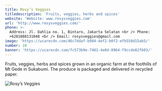 ```yaml
---
title: Rosy’s Veggies
titledescription: 'Fruits, veggies, herbs and spices'
website: 'Website: www.rosysveggies.com'
url: 'http://www.rosysveggies.com/'
phone: >-
  Address: Jl. Dahlia no. 1, Bintaro, Jakarta Selatan <br /> Phone:
  +6281808131048 <br /> Email: rosysveggies@gmail.com
image: 'https://ucarecdn.com/46c7ddaf-b984-4ef2-b0f2-efb558d15ab5/'
number: 10
banner: 'https://ucarecdn.com/fc573b9e-7481-4e0d-8964-f9ccde82f603/'
---
```

Fruits, veggies, herbs and spices grown in an organic farm at the foothills of Mt Gede in Sukabumi.  The produce is packaged and delivered in recycled paper.

![Rosy’s Veggies](https://ucarecdn.com/5aa5849c-2550-4752-bc02-97478ed8e143/ "Rosy’s Veggies")
